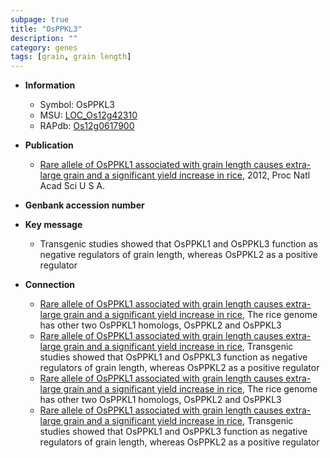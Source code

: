 ```yaml
---
subpage: true
title: "OsPPKL3"
description: ""
category: genes
tags: [grain, grain length]
---
```


* **Information**  
    + Symbol: OsPPKL3  
    + MSU: [LOC_Os12g42310](http://rice.plantbiology.msu.edu/cgi-bin/ORF_infopage.cgi?orf=LOC_Os12g42310)  
    + RAPdb: [Os12g0617900](http://rapdb.dna.affrc.go.jp/viewer/gbrowse_details/irgsp1?name=Os12g0617900)  

* **Publication**  
    + [Rare allele of OsPPKL1 associated with grain length causes extra-large grain and a significant yield increase in rice](http://www.ncbi.nlm.nih.gov/pubmed?term=Rare+allele+of+OsPPKL1+associated+with+grain+length+causes+extra-large+grain+and+a+significant+yield+increase+in+rice%5BTitle%5D), 2012, Proc Natl Acad Sci U S A.

* **Genbank accession number**  

* **Key message**  
    + Transgenic studies showed that OsPPKL1 and OsPPKL3 function as negative regulators of grain length, whereas OsPPKL2 as a positive regulator

* **Connection**  
    + [Rare allele of OsPPKL1 associated with grain length causes extra-large grain and a significant yield increase in rice](http://www.ncbi.nlm.nih.gov/pubmed?term=Rare+allele+of+OsPPKL1+associated+with+grain+length+causes+extra-large+grain+and+a+significant+yield+increase+in+rice%5BTitle%5D), The rice genome has other two OsPPKL1 homologs, OsPPKL2 and OsPPKL3
    + [Rare allele of OsPPKL1 associated with grain length causes extra-large grain and a significant yield increase in rice](http://www.ncbi.nlm.nih.gov/pubmed?term=Rare+allele+of+OsPPKL1+associated+with+grain+length+causes+extra-large+grain+and+a+significant+yield+increase+in+rice%5BTitle%5D), Transgenic studies showed that OsPPKL1 and OsPPKL3 function as negative regulators of grain length, whereas OsPPKL2 as a positive regulator
    + [Rare allele of OsPPKL1 associated with grain length causes extra-large grain and a significant yield increase in rice](http://www.ncbi.nlm.nih.gov/pubmed?term=Rare+allele+of+OsPPKL1+associated+with+grain+length+causes+extra-large+grain+and+a+significant+yield+increase+in+rice%5BTitle%5D), The rice genome has other two OsPPKL1 homologs, OsPPKL2 and OsPPKL3
    + [Rare allele of OsPPKL1 associated with grain length causes extra-large grain and a significant yield increase in rice](http://www.ncbi.nlm.nih.gov/pubmed?term=Rare+allele+of+OsPPKL1+associated+with+grain+length+causes+extra-large+grain+and+a+significant+yield+increase+in+rice%5BTitle%5D), Transgenic studies showed that OsPPKL1 and OsPPKL3 function as negative regulators of grain length, whereas OsPPKL2 as a positive regulator



